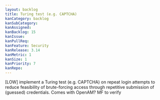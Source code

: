 ```yaml
---
layout: backlog
title: Turing test (e.g. CAPTCHA)
kanCategory: backlog
kanSubCategory:
kanAssigned:
kanBacklog: 15
kanIssue:
kanPullReq:
kanFeature: Security
kanRelease: 3.14
kanMetric: 1
kanSize: 1
kanPriority: 7
kanRepo: 
---
```

[LOW] implement a Turing test (e.g. CAPTCHA) on repeat login attempts to reduce feasibility of brute-forcing access through repetitive submission of (guessed) credentials. Comes with OpenAM? MF to verify
